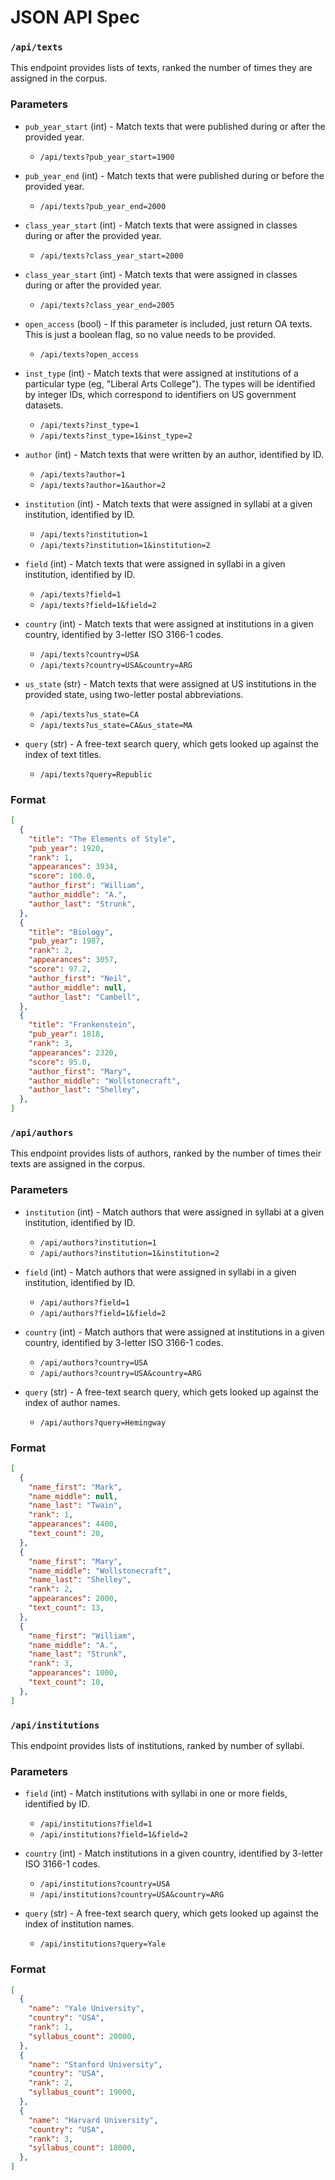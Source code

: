 
# JSON API Spec

### `/api/texts`

This endpoint provides lists of texts, ranked the number of times they are assigned in the corpus.

### Parameters

- `pub_year_start` (int) - Match texts that were published during or after the provided year.
  - `/api/texts?pub_year_start=1900`

- `pub_year_end` (int) - Match texts that were published during or before the provided year.
  - `/api/texts?pub_year_end=2000`

- `class_year_start` (int) - Match texts that were assigned in classes during or after the provided year.
  - `/api/texts?class_year_start=2000`

- `class_year_start` (int) - Match texts that were assigned in classes during or after the provided year.
  - `/api/texts?class_year_end=2005`

- `open_access` (bool) - If this parameter is included, just return OA texts. This is just a boolean flag, so no value needs to be provided.
  - `/api/texts?open_access`

- `inst_type` (int) - Match texts that were assigned at institutions of a particular type (eg, "Liberal Arts College"). The types will be identified by integer IDs, which correspond to identifiers on US government datasets.
  - `/api/texts?inst_type=1`
  - `/api/texts?inst_type=1&inst_type=2`

- `author` (int) - Match texts that were written by an author, identified by ID.
  - `/api/texts?author=1`
  - `/api/texts?author=1&author=2`

- `institution` (int) - Match texts that were assigned in syllabi at a given institution, identified by ID.
  - `/api/texts?institution=1`
  - `/api/texts?institution=1&institution=2`

- `field` (int) - Match texts that were assigned in syllabi in a given institution, identified by ID.
  - `/api/texts?field=1`
  - `/api/texts?field=1&field=2`

- `country` (int) - Match texts that were assigned at institutions in a given country, identified by 3-letter ISO 3166-1 codes.
  - `/api/texts?country=USA`
  - `/api/texts?country=USA&country=ARG`

- `us_state` (str) - Match texts that were assigned at US institutions in the provided state, using two-letter postal abbreviations.
  - `/api/texts?us_state=CA`
  - `/api/texts?us_state=CA&us_state=MA`

- `query` (str) - A free-text search query, which gets looked up against the index of text titles.
  - `/api/texts?query=Republic`

### Format

```json
[
  {
    "title": "The Elements of Style",
    "pub_year": 1920,
    "rank": 1,
    "appearances": 3934,
    "score": 100.0,
    "author_first": "William",
    "author_middle": "A.",
    "author_last": "Strunk",
  },
  {
    "title": "Biology",
    "pub_year": 1987,
    "rank": 2,
    "appearances": 3057,
    "score": 97.2,
    "author_first": "Neil",
    "author_middle": null,
    "author_last": "Cambell",
  },
  {
    "title": "Frankenstein",
    "pub_year": 1818,
    "rank": 3,
    "appearances": 2320,
    "score": 95.0,
    "author_first": "Mary",
    "author_middle": "Wollstonecraft",
    "author_last": "Shelley",
  },
]
```

### `/api/authors`

This endpoint provides lists of authors, ranked by the number of times their texts are assigned in the corpus.

### Parameters

- `institution` (int) - Match authors that were assigned in syllabi at a given institution, identified by ID.
  - `/api/authors?institution=1`
  - `/api/authors?institution=1&institution=2`

- `field` (int) - Match authors that were assigned in syllabi in a given institution, identified by ID.
  - `/api/authors?field=1`
  - `/api/authors?field=1&field=2`

- `country` (int) - Match authors that were assigned at institutions in a given country, identified by 3-letter ISO 3166-1 codes.
  - `/api/authors?country=USA`
  - `/api/authors?country=USA&country=ARG`

- `query` (str) - A free-text search query, which gets looked up against the index of author names.
  - `/api/authors?query=Hemingway`

### Format

```json
[
  {
    "name_first": "Mark",
    "name_middle": null,
    "name_last": "Twain",
    "rank": 1,
    "appearances": 4400,
    "text_count": 20,
  },
  {
    "name_first": "Mary",
    "name_middle": "Wollstonecraft",
    "name_last": "Shelley",
    "rank": 2,
    "appearances": 2000,
    "text_count": 13,
  },
  {
    "name_first": "William",
    "name_middle": "A.",
    "name_last": "Strunk",
    "rank": 3,
    "appearances": 1000,
    "text_count": 10,
  },
]
```

### `/api/institutions`

This endpoint provides lists of institutions, ranked by number of syllabi.

### Parameters

- `field` (int) - Match institutions with syllabi in one or more fields, identified by ID.
  - `/api/institutions?field=1`
  - `/api/institutions?field=1&field=2`

- `country` (int) - Match institutions in a given country, identified by 3-letter ISO 3166-1 codes.
  - `/api/institutions?country=USA`
  - `/api/institutions?country=USA&country=ARG`

- `query` (str) - A free-text search query, which gets looked up against the index of institution names.
  - `/api/institutions?query=Yale`

### Format

```json
[
  {
    "name": "Yale University",
    "country": "USA",
    "rank": 1,
    "syllabus_count": 20000,
  },
  {
    "name": "Stanford University",
    "country": "USA",
    "rank": 2,
    "syllabus_count": 19000,
  },
  {
    "name": "Harvard University",
    "country": "USA",
    "rank": 3,
    "syllabus_count": 18000,
  },
]
```
